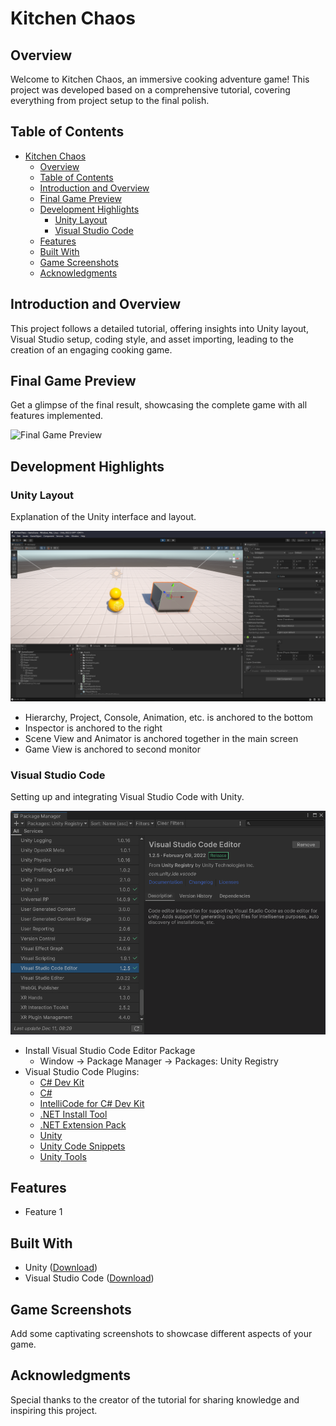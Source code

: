 # Kitchen Chaos

## Overview

Welcome to Kitchen Chaos, an immersive cooking adventure game! This project was developed based on a comprehensive tutorial, covering everything from project setup to the final polish.

## Table of Contents

- [Kitchen Chaos](#kitchen-chaos)
  - [Overview](#overview)
  - [Table of Contents](#table-of-contents)
  - [Introduction and Overview](#introduction-and-overview)
  - [Final Game Preview](#final-game-preview)
  - [Development Highlights](#development-highlights)
    - [Unity Layout](#unity-layout)
    - [Visual Studio Code](#visual-studio-code)
  - [Features](#features)
  - [Built With](#built-with)
  - [Game Screenshots](#game-screenshots)
  - [Acknowledgments](#acknowledgments)

## Introduction and Overview

This project follows a detailed tutorial, offering insights into Unity layout, Visual Studio setup, coding style, and asset importing, leading to the creation of an engaging cooking game.

## Final Game Preview

Get a glimpse of the final result, showcasing the complete game with all features implemented.

![Final Game Preview](link_to_image_or_gif)

## Development Highlights

### Unity Layout

Explanation of the Unity interface and layout.

![Unity Layout](screenshots/UnityLayout.png)

- Hierarchy, Project, Console, Animation, etc. is anchored to the bottom
- Inspector is anchored to the right
- Scene View and Animator is anchored together in the main screen
- Game View is anchored to second monitor

### Visual Studio Code

Setting up and integrating Visual Studio Code with Unity.

![VSC Package Manager](screenshots/VSCPackageManager.png)

- Install Visual Studio Code Editor Package
  - Window → Package Manager → Packages: Unity Registry
- Visual Studio Code Plugins:
  - [C# Dev Kit](https://marketplace.visualstudio.com/items?itemName=ms-dotnettools.csdevkit)
  - [C#](https://marketplace.visualstudio.com/items?itemName=ms-dotnettools.csharp)
  - [IntelliCode for C# Dev Kit](https://marketplace.visualstudio.com/items?itemName=ms-dotnettools.vscodeintellicode-csharp)
  - [.NET Install Tool](https://marketplace.visualstudio.com/items?itemName=ms-dotnettools.vscode-dotnet-runtime)
  - [.NET Extension Pack](https://marketplace.visualstudio.com/items?itemName=ms-dotnettools.vscode-dotnet-pack)
  - [Unity](https://marketplace.visualstudio.com/items?itemName=VisualStudioToolsForUnity.vstuc)
  - [Unity Code Snippets](https://marketplace.visualstudio.com/items?itemName=kleber-swf.unity-code-snippets)
  - [Unity Tools](https://marketplace.visualstudio.com/items?itemName=Tobiah.unity-tools)

## Features

- Feature 1

## Built With

- Unity ([Download](https://unity.com/))
- Visual Studio Code ([Download](https://code.visualstudio.com/))

## Game Screenshots

Add some captivating screenshots to showcase different aspects of your game.

## Acknowledgments

Special thanks to the creator of the tutorial for sharing knowledge and inspiring this project.
